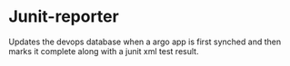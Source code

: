 Junit-reporter
===============================================================================
Updates the devops database when a argo app is first synched and then marks it complete along with a junit xml test result.